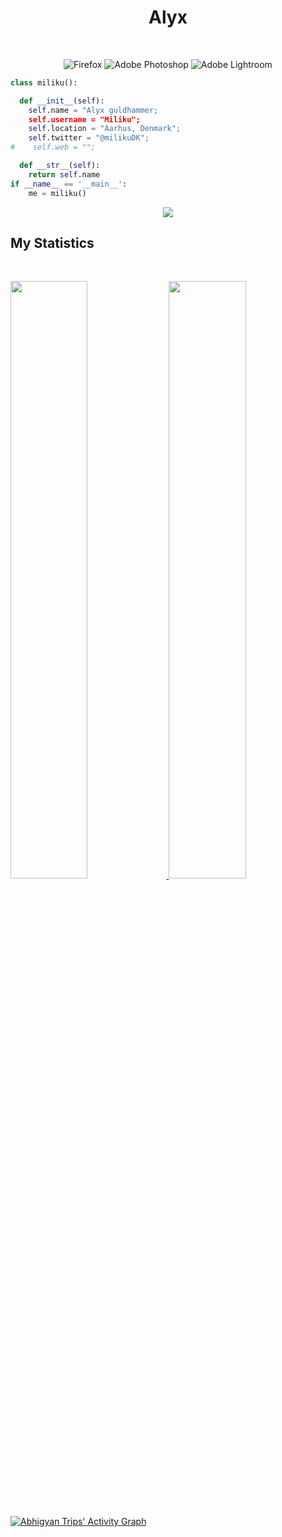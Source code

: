 <h1 align="center">
  <b>Alyx</b>
</h1>

<br>
<p>
<div align="center">


![Firefox](https://img.shields.io/badge/Firefox-FF7139?style=for-the-badge&logo=Firefox-Browser&logoColor=white)
![Adobe Photoshop](https://img.shields.io/badge/adobe%20photoshop-%2331A8FF.svg?style=for-the-badge&logo=adobe%20photoshop&logoColor=white)
![Adobe Lightroom](https://img.shields.io/badge/Adobe%20Lightroom-31A8FF.svg?style=for-the-badge&logo=Adobe%20Lightroom&logoColor=white)
</div>
</p>

```python
class miliku():

  def __init__(self):
    self.name = "Alyx guldhammer;
    self.username = "Miliku";
    self.location = "Aarhus, Denmark";
    self.twitter = "@milikuDK";  
#    self.web = "";

  def __str__(self):
    return self.name
if __name__ == '__main__':
    me = miliku()
```

<div align="center">
  <a href="https://open.spotify.com/user/1118499160?si=d7ba017dad6e4a7c">
    <img src="https://readme-spotify-tingz.vercel.app/api/now-playing">
  </a>
</div>

<!--
<div align="center">
  <a href="https://open.spotify.com/user/6s6pbtefezpookh8gwnkko15v">
    <img src="https://spotify-readme-theta-virid.vercel.app/api?scan=true&theme=dark" width="240px">
  </a>
</div>
-->

## My Statistics

<br/>
<p align="left">
  <a href="https://github.com/miliku">
  <img width="49.5%" src="https://github-readme-stats.vercel.app/api?username=miliku&show_icons=true&theme=tokyonight&hide_border=true" />
    <img width="49.5%" src="https://github-readme-streak-stats.herokuapp.com/?user=miliku&theme=tokyonight&hide_border=true" />
  </a>
</p>
<br>

[![Abhigyan Trips' Activity Graph](https://activity-graph.herokuapp.com/graph?username=miliku&custom_title=miliku%20Trips's%20Contribution%20Graph&theme=tokyonight&bg_color=282828&hide_border=true&line=d1a01f&point=c58545)](https://abhigyantrips.dev)
<!--
### Hi there 👋

Here are some ideas to get you started:

- 🔭 I’m currently working on ...
- 🌱 I’m currently learning ...
- 👯 I’m looking to collaborate on ...
- 🤔 I’m looking for help with ...
- 💬 Ask me about ...
- 📫 How to reach me: ...
- 😄 Pronouns: ...
- ⚡ Fun fact: ...
-->
